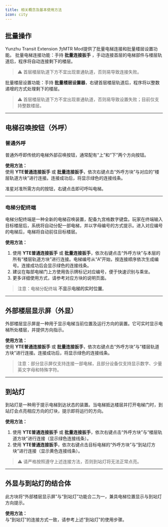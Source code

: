 ```yaml
---
title: 相关概念及基本使用方法  
icon: city  
---
```



## 批量操作

Yunzhu Transit Extension 为MTR Mod提供了批量电梯连接和批量楼层设置功能。
批量电梯连接功能：手持 **批量连接扳手** ，手动连接首层的电梯部件与楼层轨道后，程序将自动连接剩下的楼层。
> ⚠️ 首层楼层轨道下方不宜出现普通轨道，否则易导致连接失败。

批量楼层设置功能：手持 **批量楼层设置器**，右键首层楼层轨道后，程序将以整数递增的方式处理剩下的楼层。
> ⚠️ 首层楼层轨道下方不宜出现普通轨道，否则易导致设置失败；目前仅支持整数楼层。

---

## 电梯召唤按钮（外呼）

### 普通外呼

普通外呼即传统的电梯外部召唤按钮，通常配有“上”和“下”两个方向按钮。

**使用方法：**  
使用 **YTE普通连接扳手** 或 **批量连接扳手**，依次右键点击“外呼方块”与对应的“楼层轨道方块”进行连接。连接成功后，将显示绿色的连接线条。

准星对准所需方向的按钮，右键点击即可呼叫电梯。

---

### 电梯分配终端

电梯分配终端是一种全新的电梯召唤装置，配备九宫格数字键盘。玩家在终端输入目标楼层后，系统将自动分配一部电梯，并以字母编号的方式提示。进入对应编号的电梯后，电梯将自动前往目标楼层。

**使用方法：**  
1. 使用 **YTE普通连接扳手** 或 **批量连接扳手**，依次右键点击“外呼方块”与本层的所有“楼层轨道方块”进行连接。电梯编号从“A”开始，按连接顺序依次生成编号。连接成功后会显示绿色的连接线条。  
2. 建议在每部电梯门上方使用告示牌标记对应编号，便于快速识别与乘坐。  
3. 更多详细使用方式，请参考对应方块的说明页面。

> 注意：电梯分配终端 **不显示电梯的实时位置**。

---

## 外部楼层显示屏（外显）

外部楼层显示屏是一种用于显示电梯当前位置及运行方向的装置。它可实时显示电梯所处楼层，并提供方向指示。

**使用方法：**  
使用 **YTE普通连接扳手** 或 **批量连接扳手**，依次右键点击“外呼方块”与“楼层轨道方块”进行连接。连接成功后，将显示绿色的连接线条。

> 注意：部分显示屏仅支持连接一部电梯，且部分设备仅支持显示数字、少量英文字母和特殊字符。

---

## 到站灯

到站灯是一种用于提示电梯到达状态的装置。当电梯抵达楼层并打开电梯门时，到站灯会点亮相应方向的灯块，提示即将运行的方向。

**使用方法：**  
1. 使用 **YTE普通连接扳手** 或 **批量连接扳手**，依次右键点击“外呼方块”与“楼层轨道方块”进行连接（显示绿色连接线条）。  
2. 使用 **YTE普通连接扳手**，依次右键点击目标电梯的“外呼方块”与“到站灯方块”进行连接（显示黄色连接线条）。

> ⚠️ 请严格按照遵守上述连接方法，否则到站灯将无法正常点亮。

---

## 外显与到站灯的结合体

此方块将“外部楼层显示屏”与“到站灯”功能合二为一，兼具电梯位置显示与到站灯方向提示。

**使用方法：**  
与“到站灯”的连接方式一致，请参考上述“到站灯”的使用步骤。

